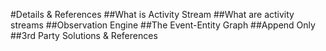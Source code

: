 #Details & References
##What is Activity Stream
##What are activity streams
##Observation Engine
##The Event-Entity Graph
##Append Only
##3rd Party Solutions & References